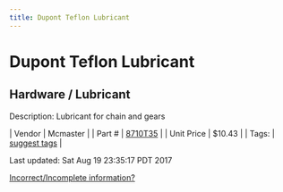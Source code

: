 ```yaml
---
title: Dupont Teflon Lubricant
---
```


# Dupont Teflon Lubricant
## Hardware / Lubricant
Description: 	Lubricant for chain and gears 

| Vendor | Mcmaster | 
| Part # | [8710T35](https://www.mcmaster.com/#8710T35) | 
| Unit Price | $10.43 | 
| Tags: | [suggest tags](https://docs.google.com/forms/d/e/1FAIpQLSeWyY8v3RgOty-MyWmh9U0iivNYN_molChYyS-0U-o-kOAv_g/viewform) | 

Last updated: Sat Aug 19 23:35:17 PDT 2017

 [Incorrect/Incomplete information?](https://docs.google.com/forms/d/e/1FAIpQLSeWyY8v3RgOty-MyWmh9U0iivNYN_molChYyS-0U-o-kOAv_g/viewform)